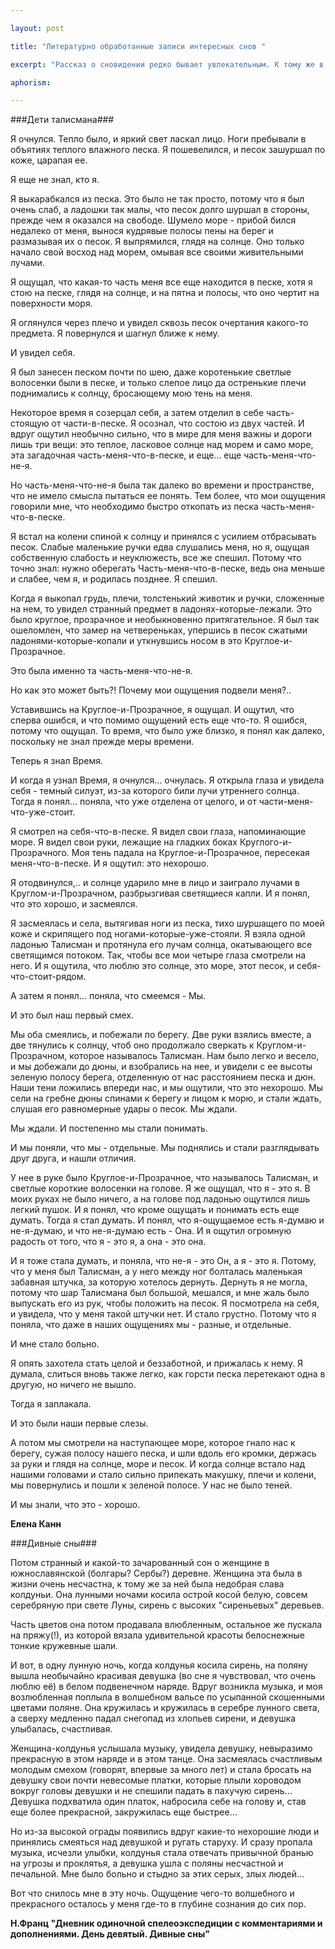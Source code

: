 ```yaml
---

layout: post

title: "Литературно обработанные записи интересных снов "

excerpt: "Рассказ о сновидении редко бывает увлекательным. К тому же в интернете есть множество специализированных сайтов с большими базами записей снов. Хочется попробовать излагать сны не просто в виде рассказов о виденном и пережитом в сновидениях, а как-то по другому"

aphorism:

---
```


###Дети талисмана###

Я очнулся. Тепло было, и яркий свет ласкал лицо. Ноги пребывали в объятиях теплого влажного песка. Я пошевелился, и песок зашуршал по коже, царапая ее.

Я еще не знал, кто я.

Я выкарабкался из песка. Это было не так просто, потому что я был очень слаб, а ладошки так малы, что песок долго шуршал в стороны, прежде чем я оказался на свободе. Шумело море - прибой бился недалеко от меня, вынося кудрявые полосы пены на берег и размазывая их о песок. Я выпрямился, глядя на солнце. Оно только начало свой восход над морем, омывая все своими живительными лучами.

Я ощущал, что какая-то часть меня все еще находится в песке, хотя я стою на песке, глядя на солнце, и на пятна и полосы, что оно чертит на поверхности моря.

Я оглянулся через плечо и увидел сквозь песок очертания какого-то предмета. Я повернулся и шагнул ближе к нему.

И увидел себя.

Я был занесен песком почти по шею, даже коротенькие светлые волосенки были в песке, и только слепое лицо да остренькие плечи поднимались к солнцу, бросающему мою тень на меня.

Некоторое время я созерцал себя, а затем отделил в себе часть-стоящую от части-в-песке. Я осознал, что состою из двух частей. И вдруг ощутил необычно сильно, что в мире для меня важны и дороги лишь три вещи: это теплое, ласковое солнце над морем и само море, эта загадочная часть-меня-что-в-песке, и еще... еще часть-меня-что-не-я.

Но часть-меня-что-не-я была так далеко во времени и пространстве, что не имело смысла пытаться ее понять. Тем более, что мои ощущения говорили мне, что необходимо быстро откопать из песка часть-меня-что-в-песке.

Я встал на колени спиной к солнцу и принялся с усилием отбрасывать песок. Слабые маленькие ручки едва слушались меня, но я, ощущая собственную слабость и неуклюжесть, все же спешил. Потому что точно знал: нужно оберегать Часть-меня-что-в-песке, ведь она меньше и слабее, чем я, и родилась позднее. Я спешил.

Когда я выкопал грудь, плечи, толстенький животик и ручки, сложенные на нем, то увидел странный предмет в ладонях-которые-лежали. Это было круглое, прозрачное и необыкновенно притягательное. Я был так ошеломлен, что замер на четвереньках, упершись в песок сжатыми ладонями-которые-копали и уткнувшись носом в это Круглое-и-Прозрачное.

Это была именно та часть-меня-что-не-я.

Но как это может быть?! Почему мои ощущения подвели меня?..

Уставившись на Круглое-и-Прозрачное, я ощущал. И ощутил, что сперва ошибся, и что помимо ощущений есть еще что-то. Я ошибся, потому что ощущал. То время, что было уже близко, я понял как далеко, поскольку не знал прежде меры времени.

Теперь я знал Время.

И когда я узнал Время, я очнулся... очнулась. Я открыла глаза и увидела себя - темный силуэт, из-за которого били лучи утреннего солнца. Тогда я понял... поняла, что уже отделена от целого, и от части-меня-что-уже-стоит.

Я смотрел на себя-что-в-песке. Я видел свои глаза, напоминающие море. Я видел свои руки, лежащие на гладких боках Круглого-и-Прозрачного. Моя тень падала на Круглое-и-Прозрачное, пересекая меня-что-в-песке. И я ощутил: это нехорошо.

Я отодвинулся,.. и солнце ударило мне в лицо и заиграло лучами в Круглом-и-Прозрачном, разбрызгивая светящиеся капли. И я понял, что это хорошо, и засмеялся.

Я засмеялась и села, вытягивая ноги из песка, тихо шуршащего по моей коже и скрипящего под ногами-которые-уже-стояли. Я взяла одной ладонью Талисман и протянула его лучам солнца, окатывающего все светящимся потоком. Так, чтобы все мои четыре глаза смотрели на него. И я ощутила, что люблю это солнце, это море, этот песок, и себя-что-стоит-рядом.

А затем я понял... поняла, что смеемся - Мы.

И это был наш первый смех.

Мы оба смеялись, и побежали по берегу. Две руки взялись вместе, а две тянулись к солнцу, чтоб оно продолжало сверкать к Круглом-и-Прозрачном, которое называлось Талисман. Нам было легко и весело, и мы добежали до дюны, и взобрались на нее, и увидели с ее высоты зеленую полосу берега, отделенную от нас расстоянием песка и дюн. Наши тени ложились впереди нас, и мы ощутили, что это нехорошо. Мы сели на гребне дюны спинами к берегу и лицом к морю, и стали ждать, слушая его равномерные удары о песок. Мы ждали.

Мы ждали. И постепенно мы стали понимать.

И мы поняли, что мы - отдельные. Мы поднялись и стали разглядывать друг друга, и нашли отличия.

У нее в руке было Круглое-и-Прозрачное, что называлось Талисман, и светлые короткие волосенки на голове. Я же ощущал, что я - это я. В моих руках не было ничего, а на голове под ладонью ощутился лишь легкий пушок. И я понял, что кроме ощущать и понимать есть еще думать. Тогда я стал думать. И понял, что я-ощущаемое есть я-думаю и не-я-думаю, и что не-я-думаю есть - Она. И я ощутил огромную радость от того, что я - это я, а она - это она.

И я тоже стала думать, и поняла, что не-я - это Он, а я - это я. Потому, что у меня был Талисман, а у него между ног болталась маленькая забавная штучка, за которую хотелось дернуть. Дернуть я не могла, потому что шар Талисмана был большой, мешался, и мне жаль было выпускать его из рук, чтобы положить на песок. Я посмотрела на себя, и увидела, что у меня такой штучки нет. И стало грустно. Потому что я поняла, что даже в наших ощущениях мы - разные, и отдельные.

И мне стало больно.

Я опять захотела стать целой и беззаботной, и прижалась к нему. Я думала, слиться вновь также легко, как горсти песка перетекают одна в другую, но ничего не вышло.

Тогда я заплакала.

И это были наши первые слезы.

А потом мы смотрели на наступающее море, которое гнало нас к берегу, сужая полосу нашего песка, и шли вдоль его кромки, держась за руки и глядя на солнце, море и песок. И когда солнце встало над нашими головами и стало сильно припекать макушку, плечи и колени, мы повернулись и пошли к зеленой полосе. У нас не было теней.

И мы знали, что это - хорошо.

**Елена Канн**

###Дивные сны###

Потом странный и какой-то зачарованный сон о женщине в южнославянской (болгары? Сербы?) деревне. Женщина эта была в жизни очень несчастна, к тому же за ней была недобрая слава колдуньи. Она лунными ночами косила острой косой белую, совсем серебряную при свете Луны, сирень с высоких "сиреньевых" деревьев. 

Часть цветов она потом продавала влюбленным, остальное же пускала на пряжу(!), из которой вязала удивительной красоты белоснежные тонкие кружевные шали. 

И вот, в одну лунную ночь, когда колдунья косила сирень, на поляну вышла необычайно красивая девушка (во сне я чувствовал, что очень люблю её) в белом подвенечном наряде. Вдруг возникла музыка, и моя возлюбленная поплыла в волшебном вальсе по усыпанной скошенными цветами поляне. Она кружилась и кружилась в серебре лунного света, а сверху медленно падал снегопад из хлопьев сирени, и девушка улыбалась, счастливая. 

Женщина-колдунья услышала музыку, увидела девушку, невыразимо прекрасную в этом наряде и в этом танце. Она засмеялась счастливым молодым смехом (говорят, впервые за много лет) и стала бросать на девушку свои почти невесомые платки, которые плыли хороводом вокруг головы девушки и не спешили падать в пахучую сирень... Девушка подхватила один платок, набросила себе на голову и, став еще более прекрасной, закружилась еще быстрее... 

Но из-за высокой ограды появились вдруг какие-то нехорошие люди и принялись смеяться над девушкой и ругать старуху. И сразу пропала музыка, исчезли улыбки, колдунья стала отвечать привычной бранью на угрозы и проклятья, а девушка ушла с поляны несчастной и печальной. Мне было больно и стыдно за этих серых, злых людей...

Вот что снилось мне в эту ночь. Ощущение чего-то волшебного и прекрасного осталось у меня где-то в глубине сознания до сих пор.

**Н.Франц "Дневник одиночной спелеоэкспедиции с комментариями и дополнениями. День девятый. Дивные сны"**



